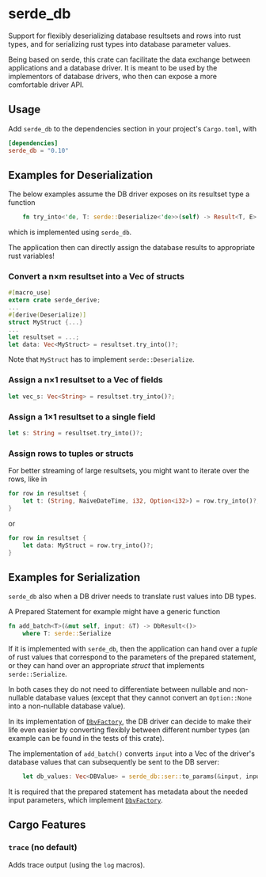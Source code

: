 # serde_db

Support for flexibly deserializing database resultsets and rows into rust types,
and for serializing rust types into database parameter values.

Being based on serde, this crate can facilitate the data exchange between applications
and a database driver. It is meant to be used by the implementors of database drivers,
who then can expose a more comfortable driver API.

## Usage

Add `serde_db` to the dependencies section in your project's `Cargo.toml`, with

```toml
[dependencies]
serde_db = "0.10"
```

## Examples for Deserialization

The below examples assume the DB driver exposes on its
resultset type a function

```rust
    fn try_into<'de, T: serde::Deserialize<'de>>(self) -> Result<T, E>
```

which is implemented using `serde_db`.

The application then can directly assign the database results to appropriate rust variables!

### Convert a n×m resultset into a Vec of structs

```rust
#[macro_use]
extern crate serde_derive;
...
#[derive(Deserialize)]
struct MyStruct {...}
...
let resultset = ...;
let data: Vec<MyStruct> = resultset.try_into()?;
```

Note that `MyStruct` has to implement `serde::Deserialize`.

### Assign a n×1 resultset to a Vec of fields

```rust
let vec_s: Vec<String> = resultset.try_into()?;
```

### Assign a 1×1 resultset to a single field

```rust
let s: String = resultset.try_into()?;
```

### Assign rows to tuples or structs

For better streaming of large resultsets, you might want to iterate over the rows, like in

```rust
for row in resultset {
    let t: (String, NaiveDateTime, i32, Option<i32>) = row.try_into()?;
}
```

or

```rust
for row in resultset {
    let data: MyStruct = row.try_into()?;
}
```

## Examples for Serialization

`serde_db` also when a DB driver needs to translate rust values into DB types.

A Prepared Statement for example might have a generic function

```rust
fn add_batch<T>(&mut self, input: &T) -> DbResult<()>
    where T: serde::Serialize
```

If it  is implemented with `serde_db`, then the application can hand over
a _tuple_ of rust values that correspond to the parameters of the prepared statement,
or they can hand over an appropriate _struct_ that implements `serde::Serialize`.

In both cases they do not need to differentiate between nullable and non-nullable
database values (except that they cannot convert an `Option::None` into a non-nullable database
value).

In its implementation of [`DbvFactory`](trait.DbvFactory.html),
the DB driver can decide to make their life even easier by converting flexibly between
different number types (an example can be found in the tests of this crate).

The implementation of `add_batch()` converts `input` into
a Vec of the driver's database values that can subsequently be sent to the DB server:

```rust
    let db_values: Vec<DBValue> = serde_db::ser::to_params(&input, input_metadata)?;
```

It is required that the prepared statement has metadata about the needed input parameters,
which implement [`DbvFactory`](trait.DbvFactory.html).

## Cargo Features

### `trace` (no default)

Adds trace output (using the `log` macros).

